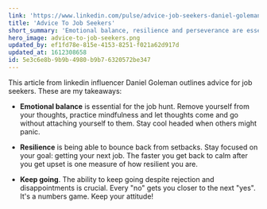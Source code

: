 ```yaml
---
link: 'https://www.linkedin.com/pulse/advice-job-seekers-daniel-goleman/'
title: 'Advice To Job Seekers'
short_summary: 'Emotional balance, resilience and perseverance are essential skills for job seekers'
hero_image: advice-to-job-seekers.png
updated_by: ef1fd78e-815e-4153-8251-f021a62d917d
updated_at: 1612308658
id: 5e3c6e8b-9b9b-4980-b9b7-6320572be347
---
```

This article from linkedin influencer Daniel Goleman outlines advice for job seekers. These are my takeaways:

- **Emotional balance** is essential for the job hunt. Remove yourself from your thoughts, practice mindfulness and let thoughts come and go without attaching yourself to them. Stay cool headed when others might panic.

- **Resilience** is being able to bounce back from setbacks. Stay focused on your goal: getting your next job. The faster you get back to calm after you get upset is one measure of how resilient you are.

- **Keep going**. The ability to keep going despite rejection and disappointments is crucial. Every "no" gets you closer to the next "yes". It's a numbers game. Keep your attitude!